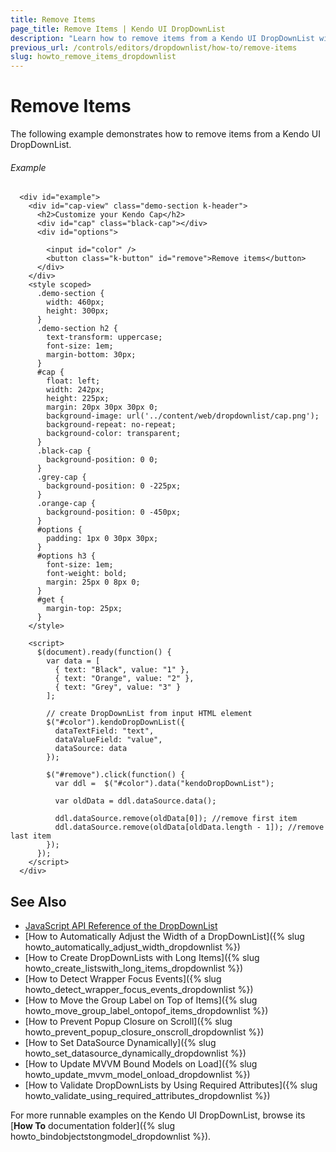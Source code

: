 ```yaml
---
title: Remove Items
page_title: Remove Items | Kendo UI DropDownList
description: "Learn how to remove items from a Kendo UI DropDownList widget."
previous_url: /controls/editors/dropdownlist/how-to/remove-items
slug: howto_remove_items_dropdownlist
---
```


# Remove Items

The following example demonstrates how to remove items from a Kendo UI DropDownList.

###### Example

```dojo
  <div id="example">
    <div id="cap-view" class="demo-section k-header">
      <h2>Customize your Kendo Cap</h2>
      <div id="cap" class="black-cap"></div>
      <div id="options">

        <input id="color" />
        <button class="k-button" id="remove">Remove items</button>
      </div>
    </div>
    <style scoped>
      .demo-section {
        width: 460px;
        height: 300px;
      }
      .demo-section h2 {
        text-transform: uppercase;
        font-size: 1em;
        margin-bottom: 30px;
      }
      #cap {
        float: left;
        width: 242px;
        height: 225px;
        margin: 20px 30px 30px 0;
        background-image: url('../content/web/dropdownlist/cap.png');
        background-repeat: no-repeat;
        background-color: transparent;
      }
      .black-cap {
        background-position: 0 0;
      }
      .grey-cap {
        background-position: 0 -225px;
      }
      .orange-cap {
        background-position: 0 -450px;
      }
      #options {
        padding: 1px 0 30px 30px;
      }
      #options h3 {
        font-size: 1em;
        font-weight: bold;
        margin: 25px 0 8px 0;
      }
      #get {
        margin-top: 25px;
      }
    </style>

    <script>
      $(document).ready(function() {
        var data = [
          { text: "Black", value: "1" },
          { text: "Orange", value: "2" },
          { text: "Grey", value: "3" }
        ];

        // create DropDownList from input HTML element
        $("#color").kendoDropDownList({
          dataTextField: "text",
          dataValueField: "value",
          dataSource: data
        });

        $("#remove").click(function() {
          var ddl =  $("#color").data("kendoDropDownList");

          var oldData = ddl.dataSource.data();

          ddl.dataSource.remove(oldData[0]); //remove first item
          ddl.dataSource.remove(oldData[oldData.length - 1]); //remove last item
        });
      });
    </script>
  </div>
```

## See Also

* [JavaScript API Reference of the DropDownList](/api/javascript/ui/dropdownlist)
* [How to Automatically Adjust the Width of a DropDownList]({% slug howto_automatically_adjust_width_dropdownlist %})
* [How to Create DropDownLists with Long Items]({% slug howto_create_listswith_long_items_dropdownlist %})
* [How to Detect Wrapper Focus Events]({% slug howto_detect_wrapper_focus_events_dropdownlist %})
* [How to Move the Group Label on Top of Items]({% slug howto_move_group_label_ontopof_items_dropdownlist %})
* [How to Prevent Popup Closure on Scroll]({% slug howto_prevent_popup_closure_onscroll_dropdownlist %})
* [How to Set DataSource Dynamically]({% slug howto_set_datasource_dynamically_dropdownlist %})
* [How to Update MVVM Bound Models on Load]({% slug howto_update_mvvm_model_onload_dropdownlist %})
* [How to Validate DropDownLists by Using Required Attributes]({% slug howto_validate_using_required_attributes_dropdownlist %})

For more runnable examples on the Kendo UI DropDownList, browse its [**How To** documentation folder]({% slug howto_bindobjectstongmodel_dropdownlist %}).
